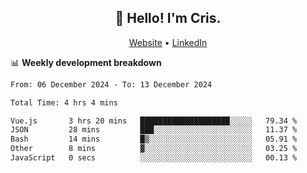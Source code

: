 
<h2 align="center">👋 Hello! I'm Cris.</h2>
<p align="center">
  <a href="https://www.criscunas.dev">Website</a> •
  <a href="https://www.linkedin.com/in/cristophercunas/">LinkedIn</a> 
</p>


📊 **Weekly development breakdown**
<!--START_SECTION:waka-->

```txt
From: 06 December 2024 - To: 13 December 2024

Total Time: 4 hrs 4 mins

Vue.js       3 hrs 20 mins   ████████████████████░░░░░   79.34 %
JSON         28 mins         ███░░░░░░░░░░░░░░░░░░░░░░   11.37 %
Bash         14 mins         █▒░░░░░░░░░░░░░░░░░░░░░░░   05.91 %
Other        8 mins          ▓░░░░░░░░░░░░░░░░░░░░░░░░   03.25 %
JavaScript   0 secs          ░░░░░░░░░░░░░░░░░░░░░░░░░   00.13 %
```

<!--END_SECTION:waka-->
